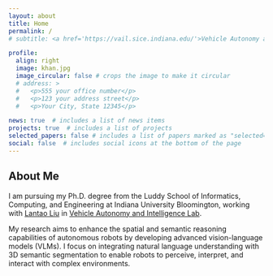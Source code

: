 ```yaml
---
layout: about
title: Home 
permalink: /
# subtitle: <a href='https://vail.sice.indiana.edu/'>Vehicle Autonomy and Intelligence Lab at Indiana University, Bloomington</a>.

profile:
  align: right 
  image: khan.jpg
  image_circular: false # crops the image to make it circular
  # address: >
  #   <p>555 your office number</p>
  #   <p>123 your address street</p>
  #   <p>Your City, State 12345</p>

news: true  # includes a list of news items
projects: true  # includes a list of projects
selected_papers: false # includes a list of papers marked as "selected={true}"
social: false  # includes social icons at the bottom of the page
---
```


## About Me

 I am pursuing my Ph.D. degree from the Luddy School of Informatics, Computing, and Engineering at Indiana University Bloomington, working with [Lantao Liu](https://luddy.indiana.edu/contact/profile/index.html?Lantao_Liu) in [Vehicle Autonomy and Intelligence
Lab](https://vail.sice.indiana.edu/).

  My research aims to enhance the spatial and semantic reasoning capabilities of autonomous robots by developing advanced vision-language models (VLMs). I focus on integrating natural language understanding with 3D semantic segmentation to enable robots to perceive, interpret, and interact with complex environments.